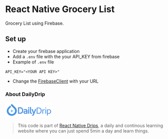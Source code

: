 # React Native Grocery List

Grocery List using Firebase.

## Set up

- Create your firebase application
- Add a `.env` file with the your API_KEY from firebase
- Example of `.env` file
```
API_KEY="<YOUR API KEY>"
```
- Change the [FirebaseClient](/src/FirebaseClient.js) with your URL


### About DailyDrip
![DailyDrip](dailydrip.png)
>This code is part of [React Native
>Drips](https://www.dailydrip.com/topics/react-native/), a daily and continous
>learning website where you can just spend 5min a day and learn things.
